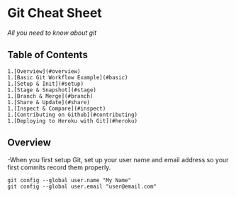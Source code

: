 # Git Cheat Sheet

*All you need to know about git*

## <a name='TOC'> Table of Contents</a>

	1.[Overview](#overview)
	1.[Basic Git Workflow Example](#basic)
	1.[Setup & Init](#setup)
	1.[Stage & Snapshot](#stage)
	1.[Branch & Merge](#branch)
	1.[Share & Update](#share)
	1.[Inspect & Compare](#inspect)
	1.[Contributing on Github](#contributing)
	1.[Deploying to Heroku with Git](#heroku)

## <a name='overview'>Overview</a>

-When you first setup Git, set up your user name and email address so your first commits record them properly.
```
git config --global user.name "My Name"
git config --global user.email "user@email.com"
```